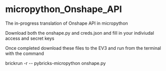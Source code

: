 # micropython_Onshape_API
The in-progress translation of Onshape API in micropython

Download both the onshape.py and creds.json and fill in your indiviudal access and secret keys

Once completed download these files to the EV3 and run from the terminal with the command

brickrun -r -- pybricks-micropython onshape.py
